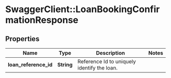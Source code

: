 # SwaggerClient::LoanBookingConfirmationResponse

## Properties
Name | Type | Description | Notes
------------ | ------------- | ------------- | -------------
**loan_reference_id** | **String** | Reference Id to uniquely identify the loan. | 

